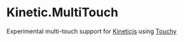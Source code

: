 Kinetic.MultiTouch
==================

Experimental multi-touch support for [Kineticjs](http://kineticjs.com/) using [Touchy](https://github.com/jairajs89/Touchy.js)
